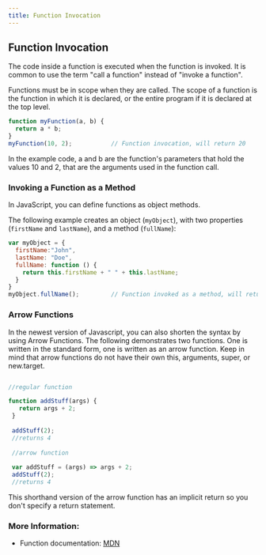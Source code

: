 ```yaml
---
title: Function Invocation
---
```

## Function Invocation
The code inside a function is executed when the function is invoked. It is common to use the term "call a function" instead of "invoke a function".

Functions must be in scope when they are called. The scope of a function is the function in which it is declared, or the entire program if it is declared at the top level.

```javascript
function myFunction(a, b) {
  return a * b;
}
myFunction(10, 2);           // Function invocation, will return 20 
```

In the example code, a and b are the function's parameters that hold the values 10 and 2, that are the arguments used in the function call.

### Invoking a Function as a Method
In JavaScript, you can define functions as object methods.

The following example creates an object (`myObject`), with two properties (`firstName` and `lastName`), and a method (`fullName`):

```javascript
var myObject = {
  firstName:"John",
  lastName: "Doe",
  fullName: function () {
    return this.firstName + " " + this.lastName;
  }
}
myObject.fullName();         // Function invoked as a method, will return "John Doe"
```


### Arrow Functions
In the newest version of Javascript, you can also shorten the syntax by using Arrow Functions.
The following demonstrates two functions.  One is written in the standard form, one is written as an arrow function.  Keep in mind that arrow functions do not have their own this, arguments, super, or new.target.

```javascript

//regular function

function addStuff(args) {
   return args + 2;
 }
 
 addStuff(2);
 //returns 4
 
 //arrow function
 
 var addStuff = (args) => args + 2;
 addStuff(2);
 //returns 4
```

This shorthand version of the arrow function has an implicit return so you don't specify a return statement.

### More Information:
- Function documentation: <a href='https://developer.mozilla.org/en-US/docs/Web/JavaScript/Guide/Functions' target='_blank' rel='nofollow'>MDN</a>


